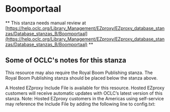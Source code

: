# Boomportaal
** This stanza needs manual review at [https://help.oclc.org/Library_Management/EZproxy/EZproxy_database_stanzas/Database_stanzas_B/Boomportaal](https://help.oclc.org/Library_Management/EZproxy/EZproxy_database_stanzas/Database_stanzas_B/Boomportaal) **

## Some of OCLC's notes for this stanza

This resource may also require the Royal Boom Publishing stanza. The Royal Boom Publishing stanza should be placed below the stanza above.

A Hosted EZproxy Include File is available for this resource. Hosted EZproxy customers will receive automatic updates with OCLC&rsquo;s latest version of this stanza. Note: Hosted EZproxy customers in the Americas using self-service may reference the Include File by adding the following line to config.txt:

&nbsp;

&nbsp;
